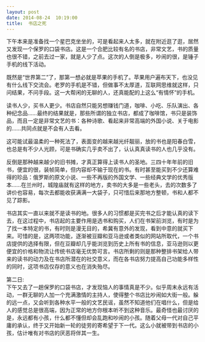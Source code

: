 ```yaml
---
layout: post
date: 2014-08-24  10:19:00
title:  书店之死
---
```


<p>
下午本来是准备找一个星巴克坐坐的，可是看起来人太多，就在附近逛了逛，居然又发现一个保罗的口袋书店。这是一个合肥比较有名的书店，非常文艺，书的质量也很不错，之前去过一家，就是人少了点。这次的人倒是极多，吵闹的很，是锤子手机的线下活动。

<!--more-->
既然是“世界第二”了，那第一想必就是苹果的手机了。苹果用户遍布天下，也没见有什么线下交流会。老罗的手机是不错，但做事不太厚道，互联网思维就这样，只问结果，不问手段。这一大帮闲的无聊的人，还真能配的上这么“有情怀”的手机。

读书人少，买书人更少。书店自然只能另想赚钱门道，咖啡、小吃、乐队演出、各种纪念品……最终的结果就是，那些所谓的独立书店，都成了咖啡馆，书只是装饰品，而且一定是非常文艺的书：各种诗歌、看起来非常高端的外国小说、关于电影的……共同点就是不会有人去看。

这可能试最温柔的一种死法了，表面变的越来越光纤靓丽，放的书也是阳春白雪，也总是有不少人光顾，可是书确实几乎卖不出了，认认真真读书的人也几乎没有。

反倒是那种越来越少的旧书摊，才真正算得上读书人的圣地。三四十年年前的旧书，便宜的很，装帧简单，但内容却不输于现在的书。有时甚至能买到不少还算难得的珍品：俄罗斯的原文小说、一些不再版的外国文学、一些经典文学的优秀版本……在兰州时，城隍庙就有这样的地方，卖书的大多是一些老头，去的次数多了讲价也容易，每次去都能收获满满一大袋子，只可惜后来那地方整顿，书和人都不见了踪影。

书店其实一直以来就不是读书的地。很多人的习惯都是买完书之后才能认真的读下去，在这过程中，书店起的主要作用是选书和购买，人们在书架前浏览，有时是为了找一本特定的书，有时则是漫无目的，希冀有意外的发现，看到中意的就买下来。可惜的是，这两项功能，逐渐被豆瓣和亚马逊或者类似的网站所取代，一个书店提供的选择有限，但在豆瓣却几乎能浏览到历史上所有书的信息，亚马逊则以更便宜的价格和物流让传统书店毫无优势可言。书店所剩的则是那种整排书架给人带来的读书的动力及在书店所潜在的社交意义，而在各书店努力提高自己功能多样性的同时，这项书店仅存的意义也在消失殆尽。

第二日:  
下午又去了一趟保罗的口袋书店，才发现恼人的事情真是不少。似乎周末永远有活动，一群无聊的人加一个充满激情的主持人，使得整个书店比吵闹如大街一般。躲的远一点，又会听到各种水平一般的文艺民谣，虽然不知道他们在唱什么，但是给人的感觉总是很高端，因为正常的地方你根本听不到这种音乐。最奇怪也最讨厌的是，永远都有小孩，什么都不懂但却会乱跑和吵闹的小孩。随着父母一代对自己平庸的承认，终于又开始新一轮的徒劳的寄希望于下一代。这么小就被带到书店的小孩，估计唯有对书店的厌恶将伴其一生。

</p>
